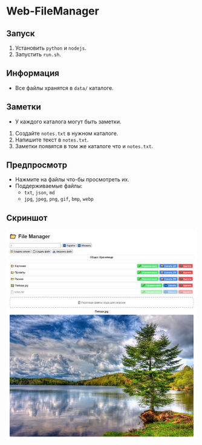 # Web-FileManager

## Запуск

1. Установить `python` и `nodejs`.
2. Запустить `run.sh`.

## Информация

- Все файлы хранятся в `data/` каталоге.

## Заметки

- У каждого каталога могут быть заметки.

1. Создайте `notes.txt` в нужном каталоге.
2. Напишите текст в `notes.txt`.
3. Заметки появятся в том же каталоге что и `notes.txt`.

## Предпросмотр

- Нажмите на файлы что-бы просмотреть их.
- Поддерживаемые файлы:
  - `txt`, `json`, `md`
  - `jpg`, `jpeg`, `png`, `gif`, `bmp`, `webp`

## Скриншот

![Web-FileManager](Screenshot.png)
